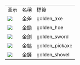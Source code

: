 <table>
	<tablebody>
		<tr>
			<td>圖示</td>
			<td>名稱</td>
			<td>標簽</td>
		</tr>
		<tr>
			<td><img src="C:/Users/seese/Files/Projects/MC_datapacks/recipe_auto_manual/LemonTea_auto_recipes/output/mc_icon/tools/golden_axe.png"></td>
			<td>金斧</td>
			<td>golden_axe</td>
		</tr>
		<tr>
			<td><img src="C:/Users/seese/Files/Projects/MC_datapacks/recipe_auto_manual/LemonTea_auto_recipes/output/mc_icon/tools/golden_hoe.png"></td>
			<td>金鋤</td>
			<td>golden_hoe</td>
		</tr>
		<tr>
			<td><img src="C:/Users/seese/Files/Projects/MC_datapacks/recipe_auto_manual/LemonTea_auto_recipes/output/mc_icon/combat/golden_sword.png"></td>
			<td>金劍</td>
			<td>golden_sword</td>
		</tr>
		<tr>
			<td><img src="C:/Users/seese/Files/Projects/MC_datapacks/recipe_auto_manual/LemonTea_auto_recipes/output/mc_icon/tools/golden_pickaxe.png"></td>
			<td>金鎬</td>
			<td>golden_pickaxe</td>
		</tr>
		<tr>
			<td><img src="C:/Users/seese/Files/Projects/MC_datapacks/recipe_auto_manual/LemonTea_auto_recipes/output/mc_icon/tools/golden_shovel.png"></td>
			<td>金鏟</td>
			<td>golden_shovel</td>
		</tr>
	</tablebody>
</table>